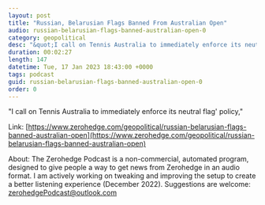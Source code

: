 ```yaml
---
layout: post
title: "Russian, Belarusian Flags Banned From Australian Open"
audio: russian-belarusian-flags-banned-australian-open-0
category: geopolitical
desc: "&quot;I call on Tennis Australia to immediately enforce its neutral flag' policy,&quot;"
duration: 00:02:27
length: 147
datetime: Tue, 17 Jan 2023 18:43:00 +0000
tags: podcast
guid: russian-belarusian-flags-banned-australian-open-0
order: 0
---
```

&quot;I call on Tennis Australia to immediately enforce its neutral flag' policy,&quot;

Link: [https://www.zerohedge.com/geopolitical/russian-belarusian-flags-banned-australian-open](https://www.zerohedge.com/geopolitical/russian-belarusian-flags-banned-australian-open)

About: The Zerohedge Podcast is a non-commercial, automated program, designed to give people a way to get news from Zerohedge in an audio format.  I am actively working on tweaking and improving the setup to create a better listening experience (December 2022).  Suggestions are welcome: [zerohedgePodcast@outlook.com](mailto:zerohedgePodcast@outlook.com)